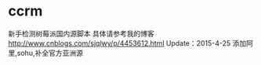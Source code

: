 # ccrm
新手检测树莓派国内源脚本
具体请参考我的博客 http://www.cnblogs.com/sjqlwy/p/4453612.html
Update：2015-4-25
添加阿里,sohu,补全官方亚洲源
